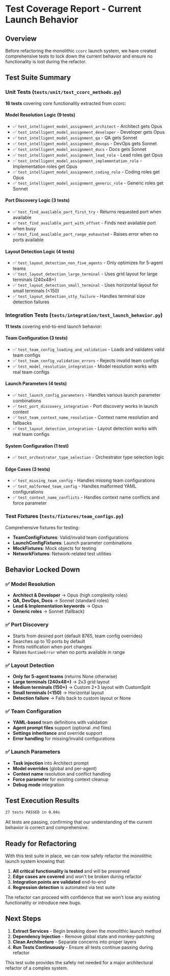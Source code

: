 # Test Coverage Report - Current Launch Behavior

## Overview

Before refactoring the monolithic `ccorc` launch system, we have created comprehensive tests to lock down the current behavior and ensure no functionality is lost during the refactor.

## Test Suite Summary

### Unit Tests (`tests/unit/test_ccorc_methods.py`)
**16 tests** covering core functionality extracted from ccorc:

#### Model Resolution Logic (9 tests)
- ✅ `test_intelligent_model_assignment_architect` - Architect gets Opus
- ✅ `test_intelligent_model_assignment_developer` - Developer gets Opus  
- ✅ `test_intelligent_model_assignment_qa` - QA gets Sonnet
- ✅ `test_intelligent_model_assignment_devops` - DevOps gets Sonnet
- ✅ `test_intelligent_model_assignment_docs` - Docs gets Sonnet
- ✅ `test_intelligent_model_assignment_lead_role` - Lead roles get Opus
- ✅ `test_intelligent_model_assignment_implementation_role` - Implementation roles get Opus
- ✅ `test_intelligent_model_assignment_coding_role` - Coding roles get Opus
- ✅ `test_intelligent_model_assignment_generic_role` - Generic roles get Sonnet

#### Port Discovery Logic (3 tests)
- ✅ `test_find_available_port_first_try` - Returns requested port when available
- ✅ `test_find_available_port_with_offset` - Finds next available port when busy
- ✅ `test_find_available_port_range_exhausted` - Raises error when no ports available

#### Layout Detection Logic (4 tests)
- ✅ `test_layout_detection_non_five_agents` - Only optimizes for 5-agent teams
- ✅ `test_layout_detection_large_terminal` - Uses grid layout for large terminals (240x48+)
- ✅ `test_layout_detection_small_terminal` - Uses horizontal layout for small terminals (<150)
- ✅ `test_layout_detection_stty_failure` - Handles terminal size detection failures

### Integration Tests (`tests/integration/test_launch_behavior.py`)
**11 tests** covering end-to-end launch behavior:

#### Team Configuration (3 tests)
- ✅ `test_team_config_loading_and_validation` - Loads and validates valid team configs
- ✅ `test_team_config_validation_errors` - Rejects invalid team configs
- ✅ `test_model_resolution_integration` - Model resolution works with real team configs

#### Launch Parameters (4 tests)
- ✅ `test_launch_config_parameters` - Handles various launch parameter combinations
- ✅ `test_port_discovery_integration` - Port discovery works in launch context
- ✅ `test_team_context_name_resolution` - Context name resolution and fallbacks
- ✅ `test_layout_detection_integration` - Layout detection works with real team configs

#### System Configuration (1 test)
- ✅ `test_orchestrator_type_selection` - Orchestrator type selection logic

#### Edge Cases (3 tests)
- ✅ `test_missing_team_config` - Handles missing team configurations
- ✅ `test_malformed_team_config` - Handles malformed YAML configurations
- ✅ `test_context_name_conflicts` - Handles context name conflicts and force parameter

### Test Fixtures (`tests/fixtures/team_configs.py`)
Comprehensive fixtures for testing:
- **TeamConfigFixtures**: Valid/invalid team configurations
- **LaunchConfigFixtures**: Launch parameter combinations  
- **MockFixtures**: Mock objects for testing
- **NetworkFixtures**: Network-related test utilities

## Behavior Locked Down

### ✅ Model Resolution
- **Architect & Developer** → Opus (high complexity roles)
- **QA, DevOps, Docs** → Sonnet (standard roles)
- **Lead & Implementation keywords** → Opus
- **Generic roles** → Sonnet (fallback)

### ✅ Port Discovery
- Starts from desired port (default 8765, team config overrides)
- Searches up to 10 ports by default
- Prints notification when port changes
- Raises `RuntimeError` when no ports available in range

### ✅ Layout Detection
- **Only for 5-agent teams** (returns None otherwise)
- **Large terminals (240x48+)** → 2x3 grid layout
- **Medium terminals (150+)** → Custom 2+3 layout with CustomSplit
- **Small terminals (<150)** → Horizontal layout  
- **Detection failure** → Falls back to custom layout or None

### ✅ Team Configuration
- **YAML-based** team definitions with validation
- **Agent prompt files** support (optional .md files)
- **Settings inheritance** and override support
- **Error handling** for missing/invalid configurations

### ✅ Launch Parameters
- **Task injection** into Architect prompt
- **Model overrides** (global and per-agent)
- **Context name** resolution and conflict handling
- **Force parameter** for existing context cleanup
- **Debug mode** integration

## Test Execution Results

```bash
27 tests PASSED in 0.04s
```

All tests are passing, confirming that our understanding of the current behavior is correct and comprehensive.

## Ready for Refactoring

With this test suite in place, we can now safely refactor the monolithic launch system knowing that:

1. **All critical functionality is tested** and will be preserved
2. **Edge cases are covered** and won't be broken during refactor
3. **Integration points are validated** end-to-end
4. **Regression detection** is automated via test suite

The refactor can proceed with confidence that we won't lose any existing functionality or introduce new bugs.

## Next Steps

1. **Extract Services** - Begin breaking down the monolithic launch method
2. **Dependency Injection** - Remove global state and monkey-patching
3. **Clean Architecture** - Separate concerns into proper layers
4. **Run Tests Continuously** - Ensure all tests continue passing during refactor

This test suite provides the safety net needed for a major architectural refactor of a complex system.